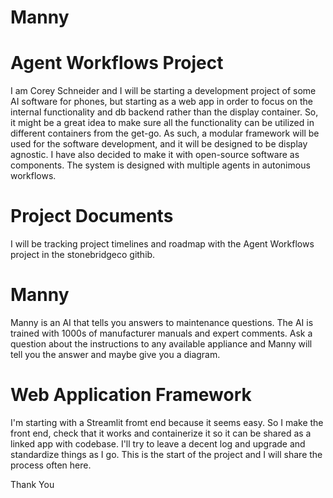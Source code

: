 # Manny
# Agent Workflows Project

I am Corey Schneider and I will be starting a development project of some AI software for phones, but starting as a web app in order to focus on the internal functionality and db backend rather than the display container. So, it might be a great idea to make sure all the functionality can be utilized in different containers from the get-go. As such, a modular framework will be used for the software development, and it will be designed to be display agnostic. I have also decided to make it with open-source software as components. The system is designed with multiple agents in autonimous workflows.

# Project Documents

I will be tracking project timelines and roadmap with the Agent Workflows project in the stonebridgeco githib. 

# Manny

Manny is an AI that tells you answers to maintenance questions. The AI is trained with 1000s of manufacturer manuals and expert comments. 
Ask a question about the instructions to any available appliance and Manny will tell you the answer and maybe give you a diagram. 

# Web Application Framework

I'm starting with a Streamlit fromt end because it seems easy. So I make the front end, check that it works and containerize it so it can be shared as a linked app with codebase. I'll try to leave a decent log and upgrade and standardize things as I go. This is the start of the project and I will share the process often here.

Thank You

